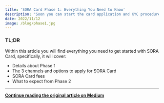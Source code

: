 ```yaml
---
title: 'SORA Card Phase 1: Everything You Need to Know'
description: 'Soon you can start the card application and KYC procedure in all security and privacy, and order your SORA Card through Polkaswap.io, soracard.com, or SORA Wallet. Here is what you need to know.'
date: 2022/11/12
image: /blog/phase1.jpg
---
```


### TL;DR

Within this article you will find everything you need to get started with SORA Card, specifically, it will cover:

- Details about Phase 1
- The 3 channels and options to apply for SORA Card
- SORA Card fees
- What to expect from Phase 2

---

**[Continue reading the original article on Medium](https://medium.com/sora-xor/sora-card-phase-1-everything-you-need-to-know-d00a3df19a1a)**

